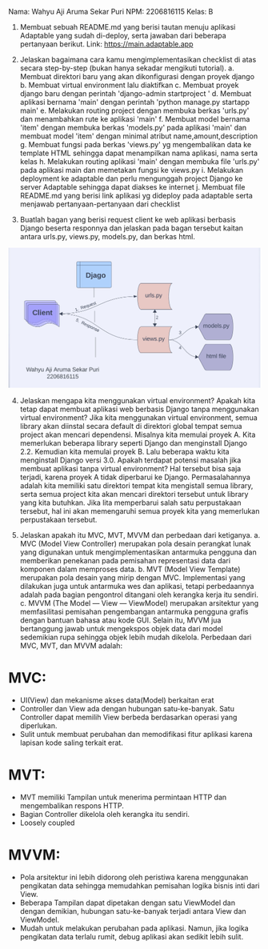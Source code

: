 Nama: Wahyu Aji Aruma Sekar Puri
NPM: 2206816115
Kelas: B

1. Membuat sebuah README.md yang berisi tautan menuju aplikasi Adaptable yang sudah di-deploy, serta jawaban dari beberapa pertanyaan berikut.
Link: https://main.adaptable.app

2. Jelaskan bagaimana cara kamu mengimplementasikan checklist di atas secara step-by-step (bukan hanya sekadar mengikuti tutorial).
a. Membuat direktori baru yang akan dikonfigurasi dengan proyek django
b. Membuat virtual environment lalu diaktifkan
c. Membuat proyek django baru dengan perintah 'django-admin startproject <namaprojek>'
d. Membuat aplikasi bernama 'main' dengan perintah 'python manage.py startapp main'
e. Melakukan routing project dengan membuka berkas 'urls.py' dan menambahkan rute ke aplikasi 'main'
f. Membuat model bernama 'item' dengan membuka berkas 'models.py' pada aplikasi 'main' dan membuat model 'item' dengan minimal atribut name,amount,description
g. Membuat fungsi pada berkas 'views.py' yg mengembalikan data ke template HTML sehingga dapat menampilkan nama aplikasi, nama serta kelas
h. Melakukan routing aplikasi 'main' dengan membuka file 'urls.py' pada aplikasi main dan memetakan fungsi ke views.py
i. Melakukan deployment ke adaptable dan perlu mengunggah project Django ke server Adaptable sehingga dapat diakses ke internet
j. Membuat file README.md yang berisi link aplikasi yg dideploy pada adaptable serta menjawab pertanyaan-pertanyaan dari checklist

3. Buatlah bagan yang berisi request client ke web aplikasi berbasis Django beserta responnya dan jelaskan pada bagan tersebut kaitan antara urls.py, views.py, models.py, dan berkas html.

![Gambar Bagan Request Client Wahyu Aji Aruma](BaganRequest_WahyuAjiAruma.png) 

4. Jelaskan mengapa kita menggunakan virtual environment? Apakah kita tetap dapat membuat aplikasi web berbasis Django tanpa menggunakan virtual environment?
Jika kita menggunakan virtual environment, semua library akan diinstal secara default di direktori global tempat semua project akan mencari dependensi. Misalnya kita memulai proyek A. Kita memerlukan beberapa library seperti Django dan menginstall Django 2.2. Kemudian kita memulai proyek B. Lalu beberapa waktu kita menginstall Django versi 3.0. Apakah terdapat potensi masalah jika membuat aplikasi tanpa virtual environment? Hal tersebut bisa saja terjadi, karena proyek A tidak diperbarui ke Django. Permasalahannya adalah kita memiliki satu direktori tempat kita mengistall semua library, serta semua project kita akan mencari direktori tersebut untuk library yang kita butuhkan. Jika lita memperbarui salah satu perpustakaan tersebut, hal ini akan memengaruhi semua proyek kita yang memerlukan perpustakaan tersebut.


5. Jelaskan apakah itu MVC, MVT, MVVM dan perbedaan dari ketiganya.
a. MVC (Model View Controller)
merupakan pola desain perangkat lunak yang digunakan untuk mengimplementasikan antarmuka pengguna dan memberikan penekanan pada pemisahan representasi data dari komponen dalam memproses data.
b. MVT (Model View Template)
merupakan pola desain yang mirip dengan MVC. Implementasi yang dilakukan juga untuk antarmuka wes dan aplikasi, tetapi perbedaannya adalah pada bagian pengontrol ditangani oleh kerangka kerja itu sendiri.
c. MVVM (The Model — View — ViewModel)
merupakan arsitektur yang memfasilitasi pemisahan pengembangan antarmuka pengguna grafis dengan bantuan bahasa atau kode GUI. Selain itu, MVVM jua bertanggung jawab untuk mengekspos objek data dari model sedemikian rupa sehingga objek lebih mudah dikelola.
Perbedaan dari MVC, MVT, dan MVVM adalah:
# MVC:
- UI(View) dan mekanisme akses data(Model) berkaitan erat
- Controller dan View ada dengan hubungan satu-ke-banyak. Satu Controller dapat memilih View berbeda berdasarkan operasi yang diperlukan.
- Sulit untuk membuat perubahan dan memodifikasi fitur aplikasi karena lapisan kode saling terkait erat.
# MVT:
- MVT memiliki Tampilan untuk menerima permintaan HTTP dan mengembalikan respons HTTP.
- Bagian Controller dikelola oleh kerangka itu sendiri.
- Loosely coupled
# MVVM:
- Pola arsitektur ini lebih didorong oleh peristiwa karena menggunakan pengikatan data sehingga memudahkan pemisahan logika bisnis inti dari View.
- Beberapa Tampilan dapat dipetakan dengan satu ViewModel dan dengan demikian, hubungan satu-ke-banyak terjadi antara View dan ViewModel.
- Mudah untuk melakukan perubahan pada aplikasi. Namun, jika logika pengikatan data terlalu rumit, debug aplikasi akan sedikit lebih sulit.